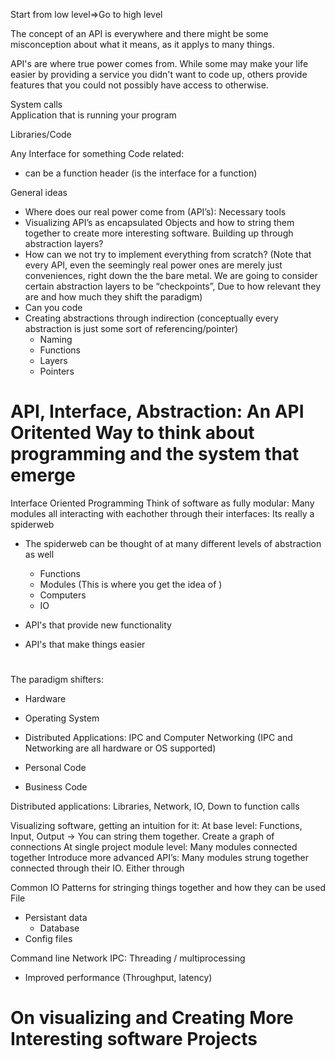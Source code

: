 Start from low level=>Go to high level

The concept of an API is everywhere and there might be some misconception about what it means, as it applys to many things. 

API's are where true power comes from. While some may make your life easier by providing a service you didn't want to code up, others provide features that you could not possibly have access to otherwise. 

System calls  
Application that is running your program

Libraries/Code  

Any Interface for something Code related:
* can be a function header (is the interface for a function)


General ideas
* Where does our real power come from (API’s): Necessary tools
* Visualizing API’s as encapsulated Objects and how to string them together to create more interesting software. Building up through abstraction layers? 
* How can we not try to implement everything from scratch? (Note that every API, even the seemingly real power ones are merely just conveniences, right down the the bare metal. We are going to consider certain abstraction layers to be “checkpoints”, Due to how relevant they are and how much they shift the paradigm)
* Can you code
* Creating abstractions through indirection (conceptually every abstraction is just some sort of referencing/pointer)
    * Naming
    * Functions
    * Layers
    * Pointers

# API, Interface, Abstraction: An API Oritented Way to think about programming and the system that emerge
Interface Oriented Programming
Think of software as fully modular: Many modules all interacting with eachother through their interfaces: Its really a spiderweb
* The spiderweb can be thought of at many different levels of abstraction as well
    * Functions 
    * Modules (This is where you get the idea of )
    * Computers
    * IO


* API's that provide new functionality
* API's that make things easier

# 

The paradigm shifters:
* Hardware
* Operating System
* Distributed Applications: IPC and Computer Networking (IPC and Networking are all hardware or OS supported)

* Personal Code
* Business Code

Distributed applications: Libraries, Network, IO, Down to function calls


Visualizing software, getting an intuition for it: 
At base level: Functions, Input, Output -> You can string them together. Create a graph of connections
At single project module level: Many modules connected together
Introduce more advanced API’s: Many modules strung together connected through their IO. Either through


Common IO Patterns for stringing things together and how they can be used
File
* Persistant data
    * Database
* Config files

Command line
Network
IPC: Threading / multiprocessing
* Improved performance (Throughput, latency)


# On visualizing and Creating More Interesting software Projects